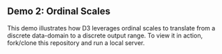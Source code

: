 ## Demo 2: Ordinal Scales

This demo illustrates how D3 leverages ordinal scales to translate from a discrete data-domain to a discrete output range. To view it in action, fork/clone this repository and run a local server.
